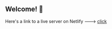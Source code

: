 ## Welcome! 👋

Here's a link to a live server on Netlify ---> [click](https://clever-malasada-69ac9d.netlify.app/) 
